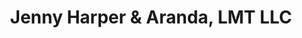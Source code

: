 ---
title: "Jenny Harper & Aranda, LMT LLC"
url: /springfield/jenny-harper-and-aranda-lmt-llc/
shop: massage
---